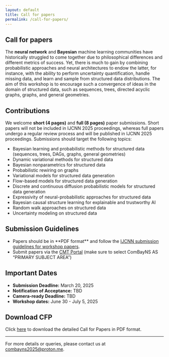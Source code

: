 ```yaml
---
layout: default
title: Call for papers
permalink: /call-for-papers/
---
```


<section id="call-for-papers">
  <h2>Call for papers</h2>
  <p>The <b>neural network</b> and <b>Bayesian</b> machine learning communities have historically struggled to come together due to philosophical differences and different metrics of success. Yet, there is much to gain by combining probabilistic approaches and neural architectures to endow the latter, for instance, with the ability to perform uncertainty quantification, handle missing data, and learn and sample from structured data distributions. The aim of this workshop is to encourage such a convergence of ideas in the domain of structured data, such as sequences, trees, directed acyclic graphs, graphs, and general geometries.</p>

  <h2>Contributions</h2>
  <p>We welcome <b>short (4 pages)</b> and <b>full (8 pages)</b> paper submissions. Short papers will not be included in IJCNN 2025 proceedings, whereas full papers undergo a regular review process and will be published in IJCNN 2025 proceedings. Submissions should target the following topics:

  <ul>
    <li>Bayesian learning and probabilistic methods for structured data (sequences, trees, DAGs, graphs, general geometries)</li>
    <li>Dynamic variational methods for structured data</li>
    <li>Bayesian nonparametrics for structured data</li>
    <li>Probabilistic rewiring on graphs</li>
    <li>Variational models for structured data generation</li>
    <li>Flow-based models for structured data generation</li>
    <li>Discrete and continuous diffusion probabilistic models for structured data generation</li>
    <li>Expressivity of neural-probabilistic approaches for structured data</li>
    <li>Bayesian causal structure learning for explainable and trustworthy AI</li>
    <li>Random walk approaches on structured data</li>
    <li>Uncertainty modeling on structured data</p></li>
  </ul>

  <h2>Submission Guidelines</h2> 
  <ul>
    <li>Papers should be in **PDF format** and follow the <a href="https://2025.ijcnn.org/authors/call-for-papers">IJCNN submission guidelines for workshop papers</a>.</li>
    <li>Submit papers via the <a href="https://cmt3.research.microsoft.com/IJCNN2025/Track/3/Submission/Create">CMT Portal</a> (make sure to select ComBayNS AS “PRIMARY SUBJECT AREA”)</li>
  </ul>

 <h2>Important Dates</h2>
 <ul>
   <li><strong>Submission Deadline:</strong> March 20, 2025</li>
   <li><strong>Notification of Acceptance:</strong> TBD</li>
   <li><strong>Camera-ready Deadline:</strong> TBD</li>
   <li><strong>Workshop dates:</strong> June 30 - July 5, 2025</li>
 </ul>


  <h2>Download CFP</h2>

  <p>Click <a href="/assets/pdf/ComBayNS-IJCNN_2025_Workshop-call.pdf">here</a> to download the detailed Call for Papers in PDF format.</p>

  <hr>

  <p>For more details or queries, please contact us at <a href="mailto:combayns2025@proton.me">combayns2025@proton.me</a>.</p>

</section>
  
